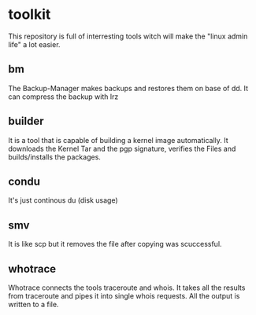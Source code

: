 # toolkit
This repository is full of interresting tools witch will make the "linux admin life" a lot easier.

## bm
The Backup-Manager makes backups and restores them on base of dd. It can compress the backup with lrz

## builder
It is a tool that is capable of building a kernel image automatically. It downloads the Kernel Tar and the pgp signature,
verifies the Files and builds/installs the packages.

## condu
It's just continous du (disk usage)

## smv
It is like scp but it removes the file after copying was scuccessful.

## whotrace
Whotrace connects the tools traceroute and whois. It takes all the results from traceroute and pipes it into single 
whois requests. All the output is written to a file.
